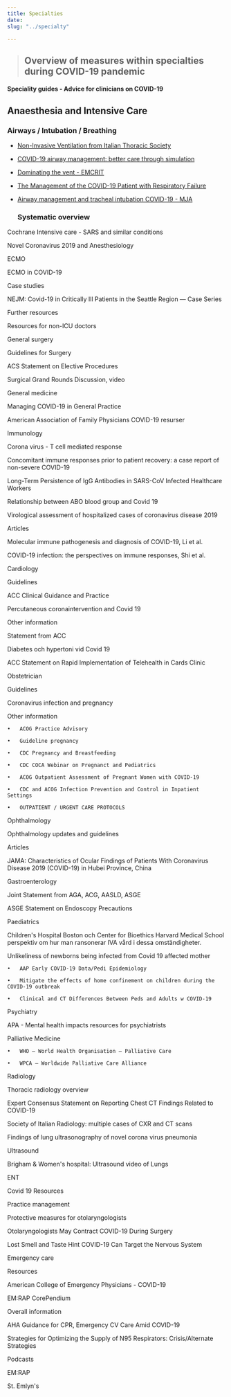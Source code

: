 ```yaml
---
title: Specialties
date: 
slug: "../specialty"

---
```

> ## **Overview of measures within specialties during COVID-19 pandemic**

#### Speciality guides - Advice for clinicians on COVID-19

## Anaesthesia and Intensive Care

### Airways / Intubation / Breathing

* [Non-Invasive Ventilation from Italian Thoracic Society](www.aiponet.it/component/attachments/download/2626.html?fbclid=IwAR1fpf8Q1w2RbsdMB0-B6897J09fnqUsgILhSmNwR5MNXL_lkjqgLPqlK64)
* [COVID-19 airway management: better care through simulation](https://litfl.com/covid19-airway-management-better-care-through-simulation/')
* [Dominating the vent - EMCRIT](https://emcrit.org/emcrit/vent-part-1/?fbclid=IwAR2U2f9qWxSbw9NdErCdfYQk_rZbAKC-h651JdDs5x5cvAbgP56TRnaCNLQ)
* [The Management of the COVID-19 Patient with Respiratory Failure](https://ccme.osu.edu/WebCastDetail.aspx?ID=876)


* [Airway management and tracheal intubation COVID-19 - MJA](https://www.mja.com.au/journal/2020/212/10/consensus-statement-safe-airway-society-principles-airway-management-and?fbclid=IwAR1LrDAPuMZIlra2-6lSWqDseo11a1GgTcJ4sWvdobcZRNEAzH5U0XU0lU4)

  ### Systematic overview

Cochrane Intensive care - SARS and similar conditions

Novel Coronavirus 2019 and Anesthesiology

ECMO

ECMO in COVID-19

Case studies

NEJM: Covid-19 in Critically Ill Patients in the Seattle Region — Case Series

Further resources

Resources for non-ICU doctors

General surgery

Guidelines for Surgery

ACS Statement on Elective Procedures

Surgical Grand Rounds Discussion, video

General medicine

Managing COVID-19 in General Practice

American Association of Family Physicians COVID-19 resurser

Immunology

Corona virus - T cell mediated response

Concomitant immune responses prior to patient recovery: a case report of non-severe COVID-19

Long-Term Persistence of IgG Antibodies in SARS-CoV Infected Healthcare Workers

Relationship between ABO blood group and Covid 19

Virological assessment of hospitalized cases of coronavirus disease 2019

Articles

Molecular immune pathogenesis and diagnosis of COVID-19, Li et al.

COVID-19 infection: the perspectives on immune responses, Shi et al.

Cardiology

Guidelines

ACC Clinical Guidance and Practice

Percutaneous coronaintervention and Covid 19

Other information

Statement from ACC

Diabetes och hypertoni vid Covid 19

ACC Statement on Rapid Implementation of Telehealth in Cards Clinic

Obstetrician

Guidelines

Coronavirus infection and pregnancy

Other information

    •	ACOG Practice Advisory
    
    •	Guideline pregnancy
    
    •	CDC Pregnancy and Breastfeeding
    
    •	CDC COCA Webinar on Pregnanct and Pediatrics
    
    •	ACOG Outpatient Assessment of Pregnant Women with COVID-19
    
    •	CDC and ACOG Infection Prevention and Control in Inpatient Settings
    
    •	OUTPATIENT / URGENT CARE PROTOCOLS

Ophthalmology

Ophthalmology updates and guidelines

Articles

JAMA: Characteristics of Ocular Findings of Patients With Coronavirus Disease 2019 (COVID-19) in Hubei Province, China

Gastroenterology

Joint Statement from AGA, ACG, AASLD, ASGE

ASGE Statement on Endoscopy Precautions

Paediatrics

Children's Hospital Boston och Center for Bioethics Harvard Medical School perspektiv om hur man ransonerar IVA vård i dessa omständigheter.

Unlikeliness of newborns being infected from Covid 19 affected mother

    •	AAP Early COVID-19 Data/Pedi Epidemiology 
    
    •	Mitigate the effects of home confinement on children during the COVID-19 outbreak 
    
    •	Clinical and CT Differences Between Peds and Adults w COVID-19

Psychiatry

APA - Mental health impacts resources for psychiatrists

Palliative Medicine

    •	WHO – World Health Organisation – Palliative Care
    
    •	WPCA – Worldwide Palliative Care Alliance

Radiology

Thoracic radiology overview

Expert Consensus Statement on Reporting Chest CT Findings Related to COVID-19

Society of Italian Radiology: multiple cases of CXR and CT scans

Findings of lung ultrasonography of novel corona virus pneumonia

Ultrasound

Brigham & Women's hospital: Ultrasound video of Lungs

ENT

Covid 19 Resources

Practice management

Protective measures for otolaryngologists

Otolaryngologists May Contract COVID-19 During Surgery

Lost Smell and Taste Hint COVID-19 Can Target the Nervous System

Emergency care

Resources

American College of Emergency Physicians - COVID-19

EM:RAP CorePendium

Overall information

AHA Guidance for CPR, Emergency CV Care Amid COVID-19

Strategies for Optimizing the Supply of N95 Respirators: Crisis/Alternate Strategies

Podcasts

EM:RAP

St. Emlyn's